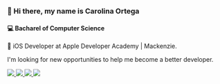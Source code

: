 ### 👋 Hi there, my name is Carolina Ortega
#### 💻 Bacharel of Computer Science
📱 iOS Developer at Apple Developer Academy | Mackenzie.

I'm looking for new opportunities to help me become a better developer.

<p align="left">
    <a href="https://www.linkedin.com/in/carolina-garcia-ortega/">
        <img src="https://img.shields.io/badge/Linkedin-0e76a8?&style=flat-square&logo=linkedin&logoColor=white" />
    </a>
    <a href="https://www.instagram.com/cahhortega/">
        <img src="https://img.shields.io/badge/Instagram-c13584?&style=flat-square&logo=instagram&logoColor=white" />
    </a>
    <a href = "mailto:cahhortega@gmail.com">
        <img src="https://img.shields.io/badge/-Gmail-%23333?style=flat-square&logo=gmail&logoColor=white" target="_blank">
    </a>
    <a href="https://www.facebook.com/cahh.ortega">
        <img src="https://img.shields.io/badge/Facebook-3b5998?&style=flat-square&logo=facebook&logoColor=white" />
    </a>
</p>
